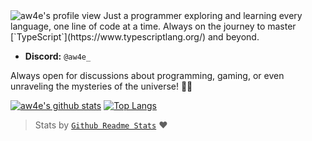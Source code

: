 <img src="https://komarev.com/ghpvc/?username=aw4e&label=Profile%20views&color=0e75b6&style=flat" alt="aw4e's profile view"/>
Just a programmer exploring and learning every language, one line of code at a time. Always on the journey to master [`TypeScript`](https://www.typescriptlang.org/) and beyond.

- **Discord:** `@aw4e_`

Always open for discussions about programming, gaming, or even unraveling the mysteries of the universe! 🚀✨

[![aw4e's github stats](https://github-readme-stats.vercel.app/api?username=aw4e&show_icons=true&theme=radical)](https://github.com/anuraghazra/github-readme-stats)
[![Top Langs](https://github-readme-stats.vercel.app/api/top-langs/?username=aw4e&layout=compact&theme=radical)](https://github.com/anuraghazra/github-readme-stats)
> Stats by [`Github Readme Stats`](https://github.com/anuraghazra/github-readme-stats) ❤️
